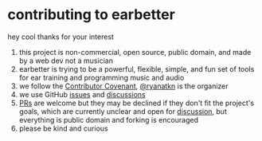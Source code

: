 # contributing to earbetter

hey cool thanks for your interest

1. this project is non-commercial, open source, public domain, and made by a web dev not a musician
1. earbetter is trying to be a powerful, flexible, simple, and fun set of tools
   for ear training and programming music and audio
1. we follow the [Contributor Covenant](https://www.contributor-covenant.org/),
   [@ryanatkn](https://github.com/ryanatkn) is the organizer
1. we use GitHub [issues](https://github.com/ryanatkn/earbetter/issues) and
   [discussions](https://github.com/ryanatkn/earbetter/discussions)
1. [PRs](https://github.com/ryanatkn/earbetter/pulls)
   are welcome but they may be declined if they don't fit the project's goals,
   which are currently unclear and open for
   [discussion](https://github.com/ryanatkn/earbetter/discussions),
   but everything is public domain and forking is encouraged
1. please be kind and curious
